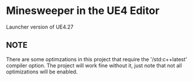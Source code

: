 # Minesweeper in the UE4 Editor

Launcher version of UE4.27

## NOTE
There are some optimzations in this project that require the '/std:c++latest' compiler option.
The project will work fine without it, just note that not all optimizations will be enabled.
